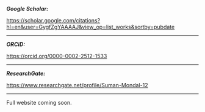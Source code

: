 ***Google Scholar:***

https://scholar.google.com/citations?hl=en&user=GygfZgYAAAAJ&view_op=list_works&sortby=pubdate

---

***ORCiD:***

https://orcid.org/0000-0002-2512-1533

---

***ResearchGate:***

https://www.researchgate.net/profile/Suman-Mondal-12

---

Full website coming soon.
